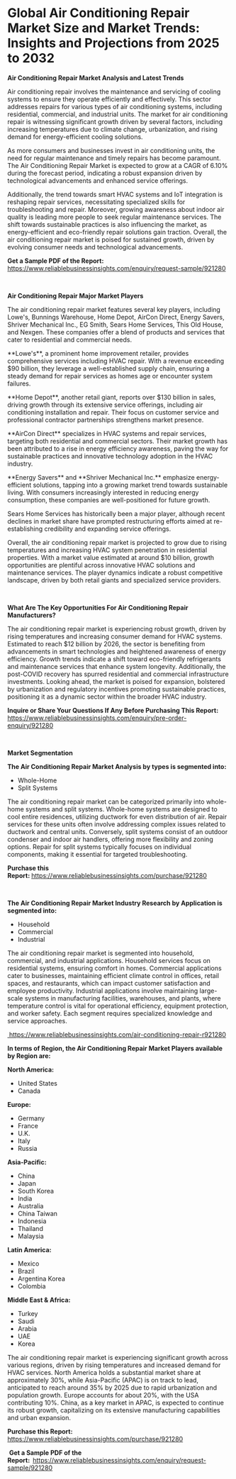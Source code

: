 <p><h1>Global Air Conditioning Repair Market Size and Market Trends: Insights and Projections from 2025 to 2032</h1></p><p><strong>Air Conditioning Repair Market Analysis and Latest Trends</strong></p>
<p><p>Air conditioning repair involves the maintenance and servicing of cooling systems to ensure they operate efficiently and effectively. This sector addresses repairs for various types of air conditioning systems, including residential, commercial, and industrial units. The market for air conditioning repair is witnessing significant growth driven by several factors, including increasing temperatures due to climate change, urbanization, and rising demand for energy-efficient cooling solutions.</p><p>As more consumers and businesses invest in air conditioning units, the need for regular maintenance and timely repairs has become paramount. The Air Conditioning Repair Market is expected to grow at a CAGR of 6.10% during the forecast period, indicating a robust expansion driven by technological advancements and enhanced service offerings. </p><p>Additionally, the trend towards smart HVAC systems and IoT integration is reshaping repair services, necessitating specialized skills for troubleshooting and repair. Moreover, growing awareness about indoor air quality is leading more people to seek regular maintenance services. The shift towards sustainable practices is also influencing the market, as energy-efficient and eco-friendly repair solutions gain traction. Overall, the air conditioning repair market is poised for sustained growth, driven by evolving consumer needs and technological advancements.</p></p>
<p><strong>Get a Sample PDF of the Report:&nbsp;</strong> <a href="https://www.reliablebusinessinsights.com/enquiry/request-sample/921280?utm_campaign=2313&utm_medium=2&utm_source=Github&utm_content=ia&utm_term=16042025&utm_id=air-conditioning-repair">https://www.reliablebusinessinsights.com/enquiry/request-sample/921280</a></p>
<p>&nbsp;</p>
<p><strong>Air Conditioning Repair Major Market Players</strong></p>
<p><p>The air conditioning repair market features several key players, including Lowe's, Bunnings Warehouse, Home Depot, AirCon Direct, Energy Savers, Shriver Mechanical Inc., EG Smith, Sears Home Services, This Old House, and Nexgen. These companies offer a blend of products and services that cater to residential and commercial needs.</p><p>**Lowe's**, a prominent home improvement retailer, provides comprehensive services including HVAC repair. With a revenue exceeding $90 billion, they leverage a well-established supply chain, ensuring a steady demand for repair services as homes age or encounter system failures.</p><p>**Home Depot**, another retail giant, reports over $130 billion in sales, driving growth through its extensive service offerings, including air conditioning installation and repair. Their focus on customer service and professional contractor partnerships strengthens market presence.</p><p>**AirCon Direct** specializes in HVAC systems and repair services, targeting both residential and commercial sectors. Their market growth has been attributed to a rise in energy efficiency awareness, paving the way for sustainable practices and innovative technology adoption in the HVAC industry.</p><p>**Energy Savers** and **Shriver Mechanical Inc.** emphasize energy-efficient solutions, tapping into a growing market trend towards sustainable living. With consumers increasingly interested in reducing energy consumption, these companies are well-positioned for future growth.</p><p>Sears Home Services has historically been a major player, although recent declines in market share have prompted restructuring efforts aimed at re-establishing credibility and expanding service offerings.</p><p>Overall, the air conditioning repair market is projected to grow due to rising temperatures and increasing HVAC system penetration in residential properties. With a market value estimated at around $10 billion, growth opportunities are plentiful across innovative HVAC solutions and maintenance services. The player dynamics indicate a robust competitive landscape, driven by both retail giants and specialized service providers.</p></p>
<p>&nbsp;</p>
<p><strong>What Are The Key Opportunities For Air Conditioning Repair Manufacturers?</strong></p>
<p><p>The air conditioning repair market is experiencing robust growth, driven by rising temperatures and increasing consumer demand for HVAC systems. Estimated to reach $12 billion by 2026, the sector is benefiting from advancements in smart technologies and heightened awareness of energy efficiency. Growth trends indicate a shift toward eco-friendly refrigerants and maintenance services that enhance system longevity. Additionally, the post-COVID recovery has spurred residential and commercial infrastructure investments. Looking ahead, the market is poised for expansion, bolstered by urbanization and regulatory incentives promoting sustainable practices, positioning it as a dynamic sector within the broader HVAC industry.</p></p>
<p><strong>Inquire or Share Your Questions If Any Before Purchasing This Report:</strong> <a href="https://www.reliablebusinessinsights.com/enquiry/pre-order-enquiry/921280?utm_campaign=2313&utm_medium=2&utm_source=Github&utm_content=ia&utm_term=16042025&utm_id=air-conditioning-repair">https://www.reliablebusinessinsights.com/enquiry/pre-order-enquiry/921280</a></p>
<p>&nbsp;</p>
<p><strong>Market Segmentation</strong></p>
<p><strong>The Air Conditioning Repair Market Analysis by types is segmented into:</strong></p>
<p><ul><li>Whole-Home</li><li>Split Systems</li></ul></p>
<p><p>The air conditioning repair market can be categorized primarily into whole-home systems and split systems. Whole-home systems are designed to cool entire residences, utilizing ductwork for even distribution of air. Repair services for these units often involve addressing complex issues related to ductwork and central units. Conversely, split systems consist of an outdoor condenser and indoor air handlers, offering more flexibility and zoning options. Repair for split systems typically focuses on individual components, making it essential for targeted troubleshooting.</p></p>
<p><strong>Purchase this Report:&nbsp;</strong><a href="https://www.reliablebusinessinsights.com/purchase/921280?utm_campaign=2313&utm_medium=2&utm_source=Github&utm_content=ia&utm_term=16042025&utm_id=air-conditioning-repair">https://www.reliablebusinessinsights.com/purchase/921280</a></p>
<p>&nbsp;</p>
<p><strong>The Air Conditioning Repair Market Industry Research by Application is segmented into:</strong></p>
<p><ul><li>Household</li><li>Commercial</li><li>Industrial</li></ul></p>
<p><p>The air conditioning repair market is segmented into household, commercial, and industrial applications. Household services focus on residential systems, ensuring comfort in homes. Commercial applications cater to businesses, maintaining efficient climate control in offices, retail spaces, and restaurants, which can impact customer satisfaction and employee productivity. Industrial applications involve maintaining large-scale systems in manufacturing facilities, warehouses, and plants, where temperature control is vital for operational efficiency, equipment protection, and worker safety. Each segment requires specialized knowledge and service approaches.</p></p>
<p><a href="https://www.reliablebusinessinsights.com/air-conditioning-repair-r921280?utm_campaign=2313&utm_medium=2&utm_source=Github&utm_content=ia&utm_term=16042025&utm_id=air-conditioning-repair">&nbsp;https://www.reliablebusinessinsights.com/air-conditioning-repair-r921280</a></p>
<p><strong>In terms of Region, the Air Conditioning Repair Market Players available by Region are:</strong></p>
<p>
    <p> <strong> North America: </strong>
        <ul>
            <li>United States</li>
            <li>Canada</li>
        </ul>
        </p> 
    <p> <strong> Europe: </strong>
        <ul>
            <li>Germany</li>
            <li>France</li>
            <li>U.K.</li>
            <li>Italy</li>
            <li>Russia</li>
        </ul>
        </p> 
    <p> <strong> Asia-Pacific: </strong>
        <ul>
            <li>China</li>
            <li>Japan</li>
            <li>South Korea</li>
            <li>India</li>
            <li>Australia</li>
            <li>China Taiwan</li>
            <li>Indonesia</li>
            <li>Thailand</li>
            <li>Malaysia</li>
        </ul>
        </p> 
    <p> <strong> Latin America: </strong>
        <ul>
            <li>Mexico</li>
            <li>Brazil</li>
            <li>Argentina Korea</li>
            <li>Colombia</li>
        </ul>
        </p> 
    <p> <strong> Middle East & Africa: </strong>
        <ul>
            <li>Turkey</li>
            <li>Saudi</li>
            <li>Arabia</li>
            <li>UAE</li>
            <li>Korea</li>
        </ul>
    </p>
    </p>
<p><p>The air conditioning repair market is experiencing significant growth across various regions, driven by rising temperatures and increased demand for HVAC services. North America holds a substantial market share at approximately 30%, while Asia-Pacific (APAC) is on track to lead, anticipated to reach around 35% by 2025 due to rapid urbanization and population growth. Europe accounts for about 20%, with the USA contributing 10%. China, as a key market in APAC, is expected to continue its robust growth, capitalizing on its extensive manufacturing capabilities and urban expansion.</p></p>
<p><strong>Purchase this Report: </strong><a href="https://www.reliablebusinessinsights.com/purchase/921280?utm_campaign=2313&utm_medium=2&utm_source=Github&utm_content=ia&utm_term=16042025&utm_id=air-conditioning-repair">https://www.reliablebusinessinsights.com/purchase/921280</a></p>
<p>&nbsp;<strong>Get a Sample PDF of the Report:&nbsp;&nbsp;</strong><a href="https://www.reliablebusinessinsights.com/enquiry/request-sample/921280?utm_campaign=2313&utm_medium=2&utm_source=Github&utm_content=ia&utm_term=16042025&utm_id=air-conditioning-repair">https://www.reliablebusinessinsights.com/enquiry/request-sample/921280</a></p>
<p><strong></strong></p>
<p><p></p><p></p><p></p></p>